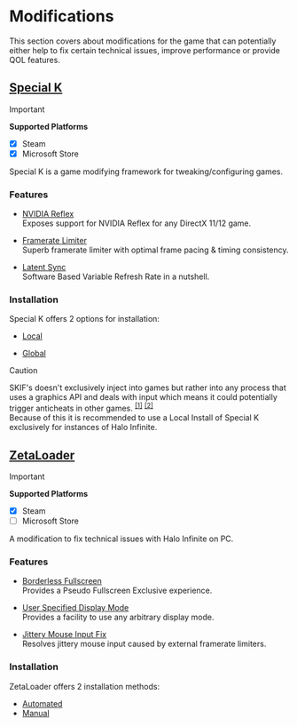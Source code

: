 # Modifications
This section covers about modifications for the game that can potentially either help to fix certain technical issues, improve performance or provide QOL features.

## [Special K](https://github.com/SpecialKO/SpecialK)

> [!IMPORTANT]
> **Supported Platforms**
> - [x] Steam
> - [x] Microsoft Store

Special K is a game modifying framework for tweaking/configuring games.

### Features
- [NVIDIA Reflex](https://wiki.special-k.info/en/Advanced/Video#nvidia-reflex)<br>
    Exposes support for NVIDIA Reflex for any DirectX 11/12 game.

- [Framerate Limiter](https://wiki.special-k.info/en/Advanced/Video#frame-rate-limiter)<br>
    Superb framerate limiter with optimal frame pacing & timing consistency.

- [Latent Sync](https://wiki.special-k.info/en/Advanced/Video#latent-sync)<br>
    Software Based Variable Refresh Rate in a nutshell.

### Installation
Special K offers 2 options for installation:
- [Local](https://wiki.special-k.info/en/SpecialK/Local#set-up-a-local-install)

- [Global](https://wiki.special-k.info/SpecialK/Global#multiplayer-games)

> [!CAUTION]
> SKIF's doesn't exclusively inject into games but rather into any process that uses a graphics API and deals with input which means it could potentially trigger anticheats in other games. <sup><a href="https://wiki.special-k.info/SpecialK/Global#technical-info">[1]</a></sup> <sup><a href="https://wiki.special-k.info/SpecialK/Global#multiplayer-games">[2]</a></sup><br>
> Because of this it is recommended to use a Local Install of Special K exclusively for instances of Halo Infinite.<br>

## [ZetaLoader](https://github.com/Aetopia/ZetaLoader)

> [!IMPORTANT]
> **Supported Platforms**
> - [x] Steam
> - [ ] Microsoft Store


A modification to fix technical issues with Halo Infinite on PC.

### Features
- [Borderless Fullscreen](https://github.com/Aetopia/ZetaLoader#borderless-fullscreen)<br>
    Provides a Pseudo Fullscreen Exclusive experience.

- [User Specified Display Mode](https://github.com/Aetopia/ZetaLoader#user-specified-display-mode)<br>
    Provides a facility to use any arbitrary display mode.

- [Jittery Mouse Input Fix](https://github.com/Aetopia/ZetaLoader#jittery-mouse-input-fx)<br>
    Resolves jittery mouse input caused by external framerate limiters.

### Installation
ZetaLoader offers 2 installation methods:<br>
- [Automated](https://github.com/Aetopia/ZetaLoader#automated)
- [Manual](https://github.com/Aetopia/ZetaLoader#manual)